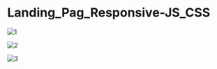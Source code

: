 ﻿# Landing_Pag_Responsive-JS_CSS


![1](https://github.com/gustavocarvalho-ra/Landing_Pag_Responsive-JS_CSS/assets/137126878/ae970dd6-c26f-462e-ac98-3f79a9b0eac3)


![2](https://github.com/gustavocarvalho-ra/Landing_Pag_Responsive-JS_CSS/assets/137126878/63e16d02-73b5-442e-9335-632ba4a02122)


![3](https://github.com/gustavocarvalho-ra/Landing_Pag_Responsive-JS_CSS/assets/137126878/b0723885-f94f-4fa4-b448-bcb346e1aca9)
